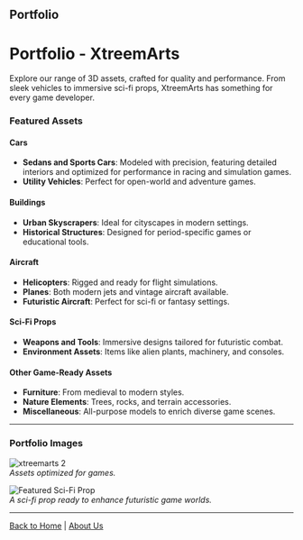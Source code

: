 ## Portfolio

# Portfolio - XtreemArts

Explore our range of 3D assets, crafted for quality and performance. From sleek vehicles to immersive sci-fi props, XtreemArts has something for every game developer.

### Featured Assets

#### Cars
- **Sedans and Sports Cars**: Modeled with precision, featuring detailed interiors and optimized for performance in racing and simulation games.
- **Utility Vehicles**: Perfect for open-world and adventure games.

#### Buildings
- **Urban Skyscrapers**: Ideal for cityscapes in modern settings.
- **Historical Structures**: Designed for period-specific games or educational tools.

#### Aircraft
- **Helicopters**: Rigged and ready for flight simulations.
- **Planes**: Both modern jets and vintage aircraft available.
- **Futuristic Aircraft**: Perfect for sci-fi or fantasy settings.

#### Sci-Fi Props
- **Weapons and Tools**: Immersive designs tailored for futuristic combat.
- **Environment Assets**: Items like alien plants, machinery, and consoles.

#### Other Game-Ready Assets
- **Furniture**: From medieval to modern styles.
- **Nature Elements**: Trees, rocks, and terrain accessories.
- **Miscellaneous**: All-purpose models to enrich diverse game scenes.

---

### Portfolio Images
![xtreemarts 2](image-placeholder.jpg)  
_Assets optimized for games._

![Featured Sci-Fi Prop](image-placeholder.jpg)  
_A sci-fi prop ready to enhance futuristic game worlds._

---

[Back to Home](index.md) | [About Us](about.md)
